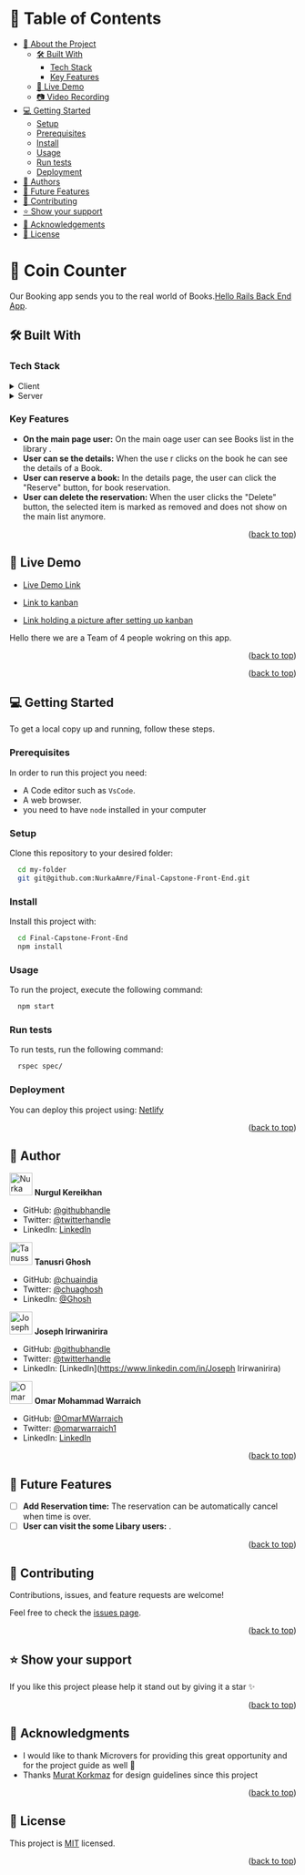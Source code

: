 <a name="readme-top"></a>

<!--
HOW TO USE:
This is an example of how you may give instructions on setting up your project locally.

Modify this file to match your project and remove sections that don't apply.

REQUIRED SECTIONS:
- Table of Contents
- About the Project
  - Built With
  - Live Demo
- Getting Started
- Authors
- Future Features
- Contributing
- Show your support
- Acknowledgements
- License

OPTIONAL SECTIONS:
- FAQ

After you're finished please remove all the comments and instructions!
-->

<!-- TABLE OF CONTENTS -->

# 📗 Table of Contents

- [📖 About the Project](#about-project)
  - [🛠 Built With](#built-with)
    - [Tech Stack](#tech-stack)
    - [Key Features](#key-features)
  - [🚀 Live Demo](#live-demo)
  - [📷 Video Recording](#video-record)
- [💻 Getting Started](#getting-started)
  - [Setup](#setup)
  - [Prerequisites](#prerequisites)
  - [Install](#install)
  - [Usage](#usage)
  - [Run tests](#run-tests)
  - [Deployment](#triangular_flag_on_post-deployment)
- [👥 Authors](#authors)
- [🔭 Future Features](#future-features)
- [🤝 Contributing](#contributing)
- [⭐️ Show your support](#support)
- [🙏 Acknowledgements](#acknowledgements)
- [📝 License](#license)

<!-- PROJECT DESCRIPTION -->

# 📖 Coin Counter <a name="about-project"></a>

Our Booking app sends you to the real world of Books.[Hello Rails Back End App](https://github.com/NurkaAmre/Final-Capstone-Back-End).

## 🛠 Built With <a name="built-with"></a>

### Tech Stack <a name="tech-stack"></a>

<details>
  <summary>Client</summary>
  <ul>
    <li>View Template Engine ".JS"</li>
  </ul>
</details>

<details>
  <summary>Server</summary>
  <ul>
    <li><a href="http://localhost:3000">React</a></li>
  </ul>
</details>


<!-- Features -->

### Key Features <a name="key-features"></a>

- **On the main page user:** On the main oage user can see Books list in the library .
- **User can se the details:** When the use r clicks on the book he can see the details of a Book.
- **User can reserve a book:** In the details page, the user can click the "Reserve" button, for book reservation.
- **User can delete the reservation:** When the user clicks the "Delete" button, the selected item is marked as removed and does not show on the main list anymore.

<p align="right">(<a href="#readme-top">back to top</a>)</p>

<!-- LIVE DEMO -->

## 🚀 Live Demo <a name="live-demo"></a>

- [Live Demo Link](https://nurka.onrender.com)

- [Link to kanban](https://github.com/NurkaAmre/Final-Capstone-Back-End/projects/1)

- [Link holding a picture after setting up kanban](https://github.com/NurkaAmre/Final-Capstone-Back-End/issues/13)

Hello there we are a Team of 4 people wokring on this app.

<p align="right">(<a href="#readme-top">back to top</a>)</p>

<p align="right">(<a href="#readme-top">back to top</a>)</p>

<!-- GETTING STARTED -->

## 💻 Getting Started <a name="getting-started"></a>

To get a local copy up and running, follow these steps.

### Prerequisites

In order to run this project you need:

- A Code editor such as `VsCode`.
- A web browser.
- you need to have  `node` installed in your computer 

### Setup

Clone this repository to your desired folder:

```sh
  cd my-folder
  git git@github.com:NurkaAmre/Final-Capstone-Front-End.git
```

### Install

Install this project with:

```sh
  cd Final-Capstone-Front-End
  npm install
```

### Usage

To run the project, execute the following command:

```sh
  npm start
```

### Run tests

To run tests, run the following command:

```sh
  rspec spec/
```

### Deployment <a name="triangular_flag_on_post-deployment"></a>

You can deploy this project using: [Netlify](https://www.netlify.com/with/react/)

<p align="right">(<a href="#readme-top">back to top</a>)</p>

<!-- AUTHORS -->

## 👥 Author <a name="authors"></a>

<img src="https://ca.slack-edge.com/T47CT8XPG-U03REQGC0US-8675abab04f7-512" alt="Nurka" width="40" height="40" /> **Nurgul Kereikhan**

- GitHub: [@githubhandle](https://github.com/NurkaAmre)
- Twitter: [@twitterhandle](https://twitter.com/AmreNurgul)
- LinkedIn: [LinkedIn](https://www.linkedin.com/in/amre-nurgul/)

<img src="https://ca.slack-edge.com/T47CT8XPG-U03NTSNV4RK-49df5661aad0-512" alt="Tanussri" width="40" height="40" /> **Tanusri Ghosh**

- GitHub: [@chuaindia](https://github.com/chuaindia)
- Twitter: [@chuaghosh](https://twitter.com/chuaghosh25)
- LinkedIn: [@Ghosh](https://www.linkedin.com/in/tanusri-ghosh-2a56b814/)

<img src="https://avatars.githubusercontent.com/u/105460631?v=4" alt="Joseph" width="40" height="40" /> **Joseph Irirwanirira**

- GitHub: [@githubhandle](https://github.com/Irirwanirira)
- Twitter: [@twitterhandle](https://twitter.com/iri_joseph)
- LinkedIn: [LinkedIn](https://www.linkedin.com/in/Joseph Irirwanirira)

<img src="https://ca.slack-edge.com/T47CT8XPG-U03KHBLE332-7b0c9c134114-512" alt="Omar Mohammad Warraich" width="40" height="40" /> **Omar Mohammad Warraich**

- GitHub: [@OmarMWarraich](https://github.com/OmarMWarraich)
- Twitter: [@omarwarraich1](https://twitter.com/omarwarraich1)
- LinkedIn: [LinkedIn](https://linkedin.com/in/o-va)

<p align="right">(<a href="#readme-top">back to top</a>)</p>

<!-- FUTURE FEATURES -->

## 🔭 Future Features <a name="future-features"></a>

- [ ] **Add Reservation time:** The reservation can be automatically cancel when time is over.
- [ ] **User can visit the some Libary users:** .

<p align="right">(<a href="#readme-top">back to top</a>)</p>

<!-- CONTRIBUTING -->

## 🤝 Contributing <a name="contributing"></a>

Contributions, issues, and feature requests are welcome!

Feel free to check the [issues page](https://github.com/NurkaAmre/Final-Capstone-Front-end/issues).

<p align="right">(<a href="#readme-top">back to top</a>)</p>

<!-- SUPPORT -->

## ⭐️ Show your support <a name="support"></a>

If you like this project please help it stand out by giving it a star ✨

<p align="right">(<a href="#readme-top">back to top</a>)</p>

## 🙏 Acknowledgments <a name="acknowledgements"></a>

- I would like to thank Microvers for providing this great opportunity and for the project guide as well 👏
- Thanks [Murat Korkmaz](https://www.behance.net/muratk) for design guidelines since this project

<p align="right">(<a href="#readme-top">back to top</a>)</p>

<!-- LICENSE -->

## 📝 License <a name="license"></a>

This project is [MIT](./LICENSE) licensed.

<p align="right">(<a href="#readme-top">back to top</a>)</p>
